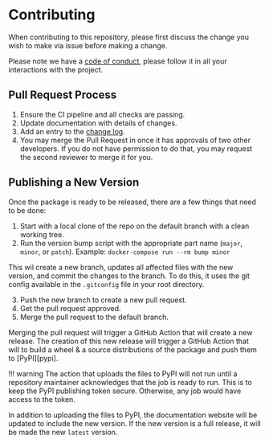 # Contributing

When contributing to this repository, please first discuss the change you wish to make via issue before making a change. 

Please note we have a [code of conduct](CODE_OF_CONDUCT.md), please follow it in all your interactions with the project.

## Pull Request Process

1. Ensure the CI pipeline and all checks are passing.
2. Update documentation with details of changes.
3. Add an entry to the [change log](CHANGELOG.md).
4. You may merge the Pull Request in once it has approvals of two other developers. If you do not have permission to do
    that, you may request the second reviewer to merge it for you.
   

## Publishing a New Version

Once the package is ready to be released, there are a few things that need to be done:

1. Start with a local clone of the repo on the default branch with a clean working tree.
2. Run the version bump script with the appropriate part name (`major`, `minor`, or `patch`).
    Example: `docker-compose run --rm bump minor`
    
This wil create a new branch, updates all affected files with the new version, and commit the changes to the branch.
To do this, it uses the git config available in the `.gitconfig` file in your root directory.

3. Push the new branch to create a new pull request.
4. Get the pull request approved.
5. Merge the pull request to the default branch.

Merging the pull request will trigger a GitHub Action that will create a new release. The creation of this new
release will trigger a GitHub Action that will to build a wheel & a source distributions of the package and push them to
[PyPI][pypi].

!!! warning
    The action that uploads the files to PyPI will not run until a repository maintainer acknowledges that the job is
    ready to run. This is to keep the PyPI publishing token secure. Otherwise, any job would have access to the token. 

In addition to uploading the files to PyPI, the documentation website will be updated to include the new version. If the
new version is a full release, it will be made the new `latest` version.
